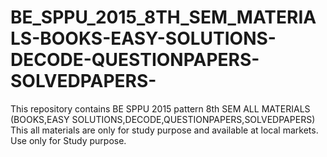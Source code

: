 # BE_SPPU_2015_8TH_SEM_MATERIALS-BOOKS-EASY-SOLUTIONS-DECODE-QUESTIONPAPERS-SOLVEDPAPERS-
This repository contains BE SPPU 2015 pattern 8th SEM ALL MATERIALS (BOOKS,EASY SOLUTIONS,DECODE,QUESTIONPAPERS,SOLVEDPAPERS)
This all materials are only for study purpose and available at local markets. Use only for Study purpose.

